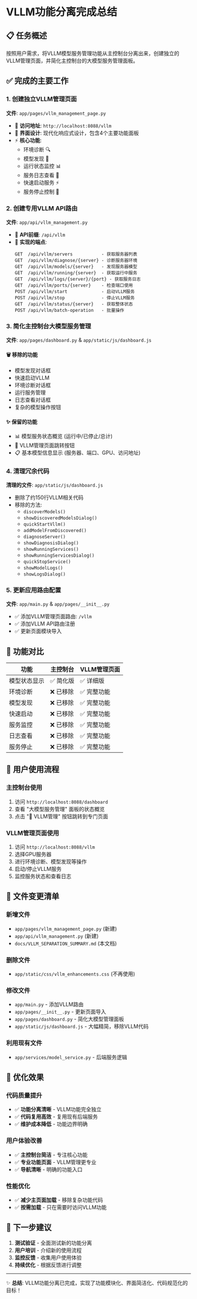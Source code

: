 # VLLM功能分离完成总结

## 📋 任务概述

按照用户需求，将VLLM模型服务管理功能从主控制台分离出来，创建独立的VLLM管理页面，并简化主控制台的大模型服务管理面板。

## ✅ 完成的主要工作

### 1. 创建独立VLLM管理页面

**文件**: `app/pages/vllm_management_page.py`
- 🔗 **访问地址**: `http://localhost:8088/vllm`
- 🎨 **界面设计**: 现代化响应式设计，包含4个主要功能面板
- ⚡ **核心功能**:
  - 环境诊断 🔍
  - 模型发现 🔎
  - 运行状态监控 📊
  - 服务日志查看 📝
  - 快速启动服务 ⚡
  - 服务停止控制 🛑

### 2. 创建专用VLLM API路由

**文件**: `app/api/vllm_management.py`
- 🔗 **API前缀**: `/api/vllm`
- 📡 **实现的端点**:
  ```
  GET  /api/vllm/servers           - 获取服务器列表
  GET  /api/vllm/diagnose/{server} - 诊断服务器环境
  GET  /api/vllm/models/{server}   - 发现服务器模型
  GET  /api/vllm/running/{server}  - 获取运行中服务
  GET  /api/vllm/logs/{server}/{port} - 获取服务日志
  GET  /api/vllm/ports/{server}    - 检查端口使用
  POST /api/vllm/start             - 启动VLLM服务
  POST /api/vllm/stop              - 停止VLLM服务
  GET  /api/vllm/status/{server}   - 获取整体状态
  POST /api/vllm/batch-operation   - 批量操作
  ```

### 3. 简化主控制台大模型服务管理

**文件**: `app/pages/dashboard.py` & `app/static/js/dashboard.js`

#### 🗑️ 移除的功能
- 模型发现对话框
- 快速启动VLLM
- 环境诊断对话框
- 运行服务管理
- 日志查看对话框
- 复杂的模型操作按钮

#### ✨ 保留的功能
- 📊 模型服务状态概览 (运行中/已停止/总计)
- 🔗 VLLM管理页面跳转按钮
- 📋 基本模型信息显示 (服务器、端口、GPU、访问地址)

### 4. 清理冗余代码

**清理的文件**: `app/static/js/dashboard.js`
- 删除了约150行VLLM相关代码
- 移除的方法:
  - `discoverModels()`
  - `showDiscoveredModelsDialog()`
  - `quickStartVllm()`
  - `addModelFromDiscovered()`
  - `diagnoseServer()`
  - `showDiagnosisDialog()`
  - `showRunningServices()`
  - `showRunningServicesDialog()`
  - `quickStopService()`
  - `showModelLogs()`
  - `showLogsDialog()`

### 5. 更新应用路由配置

**文件**: `app/main.py` & `app/pages/__init__.py`
- ✅ 添加VLLM管理页面路由: `/vllm`
- ✅ 添加VLLM API路由注册
- ✅ 更新页面模块导入

## 🎯 功能对比

| 功能 | 主控制台 | VLLM管理页面 |
|------|----------|--------------|
| 模型状态显示 | ✅ 简化版 | ✅ 详细版 |
| 环境诊断 | ❌ 已移除 | ✅ 完整功能 |
| 模型发现 | ❌ 已移除 | ✅ 完整功能 |
| 快速启动 | ❌ 已移除 | ✅ 完整功能 |
| 服务监控 | ❌ 已移除 | ✅ 完整功能 |
| 日志查看 | ❌ 已移除 | ✅ 完整功能 |
| 服务停止 | ❌ 已移除 | ✅ 完整功能 |

## 🔗 用户使用流程

### 主控制台使用
1. 访问 `http://localhost:8088/dashboard`
2. 查看 "大模型服务管理" 面板的状态概览
3. 点击 "🚀 VLLM管理" 按钮跳转到专门页面

### VLLM管理页面使用
1. 访问 `http://localhost:8088/vllm`
2. 选择GPU服务器
3. 进行环境诊断、模型发现等操作
4. 启动/停止VLLM服务
5. 监控服务状态和查看日志

## 📁 文件变更清单

### 新增文件
- `app/pages/vllm_management_page.py` (新建)
- `app/api/vllm_management.py` (新建)
- `docs/VLLM_SEPARATION_SUMMARY.md` (本文档)

### 删除文件
- `app/static/css/vllm_enhancements.css` (不再使用)

### 修改文件
- `app/main.py` - 添加VLLM路由
- `app/pages/__init__.py` - 更新页面导入
- `app/pages/dashboard.py` - 简化大模型管理面板
- `app/static/js/dashboard.js` - 大幅精简，移除VLLM代码

### 利用现有文件
- `app/services/model_service.py` - 后端服务逻辑

## 🎉 优化效果

### 代码质量提升
- ✅ **功能分离清晰** - VLLM功能完全独立
- ✅ **代码复用高效** - 复用现有后端服务
- ✅ **维护成本降低** - 功能边界明确

### 用户体验改善
- ✅ **主控制台简洁** - 专注核心功能
- ✅ **专业功能页面** - VLLM管理更专业
- ✅ **导航清晰** - 明确的功能入口

### 性能优化
- ✅ **减少主页面加载** - 移除复杂功能代码
- ✅ **按需加载** - 只在需要时访问VLLM功能

## 🚀 下一步建议

1. **测试验证** - 全面测试新的功能分离
2. **用户培训** - 介绍新的使用流程
3. **监控反馈** - 收集用户使用体验
4. **持续优化** - 根据反馈进行调整

---

✨ **总结**: VLLM功能分离已完成，实现了功能模块化、界面简洁化、代码规范化的目标！ 